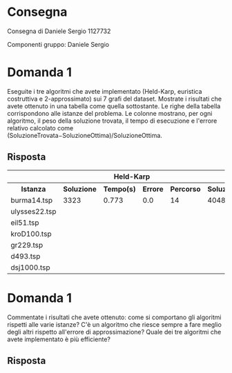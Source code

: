# Consegna
Consegna di Daniele Sergio 1127732

Componenti gruppo: Daniele Sergio

# Domanda 1
Eseguite i tre algoritmi che avete implementato (Held-Karp, euristica costruttiva e 2-approssimato) 
sui 7 grafi del dataset. Mostrate i risultati che avete ottenuto in una tabella come quella sottostante.
Le righe della tabella corrispondono alle istanze del problema. Le colonne mostrano, per ogni algoritmo,
il peso della soluzione trovata, il tempo di esecuzione e l'errore relativo calcolato come 
(SoluzioneTrovata−SoluzioneOttima)/SoluzioneOttima.

## Risposta
<table>
   <tr>
    <th style="border: 0"></th>
    <th colspan="4"> Held-Karp</th>
    <th colspan="4"> Nearest Neighbor</th>
    <th colspan="4"> 2-approssimato </th>
</tr>
  <tr>
    <th >Istanza</td>
    <th>Soluzione</td>
    <th>Tempo(s)</td>
    <th>Errore</td>
    <th>Percorso</th>
    <th>Soluzione</td>
    <th>Tempo(s)</td>
    <th>Errore</td>
    <th>Percorso</th>
    <th>Soluzione</td>
    <th>Tempo(s)</td>
    <th>Errore</td>
    <th>Percorso</th>
  </tr>
  <tr>
    <td>burma14.tsp</td>
    <td>3323</td>
    <td>0.773</td>
    <td>0.0</td>
    <td>14</td>
    <td>4048</td>
    <td>0.01</td>
    <td>0.22</td>
    <td>14</td>
    <td>4003</td>
    <td></td>
    <td></td>
    <td></td>
  </tr>
<tr>
    <td>ulysses22.tsp</td>
    <td></td>
    <td></td>
    <td></td>
    <td></td>
    <td></td>
    <td></td>
    <td></td>
    <td></td>
    <td></td>
    <td></td>
    <td></td>
    <td></td>
  </tr>
  <tr>
    <td>eil51.tsp</td>
    <td></td>
    <td></td>
    <td></td>
    <td></td>
    <td></td>
    <td></td>
    <td></td>
    <td></td>
    <td></td>
    <td></td>
    <td></td>
    <td></td>
  </tr>
<tr>
    <td>kroD100.tsp</td>
    <td></td>
    <td></td>
    <td></td>
    <td></td>
    <td></td>
    <td></td>
    <td></td>
    <td></td>
    <td></td>
    <td></td>
    <td></td>
    <td></td>
  </tr>
<tr>
    <td>gr229.tsp</td>
    <td></td>
    <td></td>
    <td></td>
    <td></td>
    <td></td>
    <td></td>
    <td></td>
    <td></td>
    <td></td>
    <td></td>
    <td></td>
    <td></td>
  </tr>
<tr>
    <td>d493.tsp</td>
    <td></td>
    <td></td>
    <td></td>
    <td></td>
    <td></td>
    <td></td>
    <td></td>
    <td></td>
    <td></td>
    <td></td>
    <td></td>
    <td></td>
  </tr>
<tr>
    <td>dsj1000.tsp</td>
    <td></td>
    <td></td>
    <td></td>
    <td></td>
    <td></td>
    <td></td>
    <td></td>
    <td></td>
    <td></td>
    <td></td>
    <td></td>
    <td></td>
  </tr>
</table>

# Domanda 1
Commentate i risultati che avete ottenuto: come si comportano gli 
algoritmi rispetti alle varie istanze? C'è un algoritmo che riesce sempre a fare meglio degli altri rispetto all'errore di approssimazione? 
Quale dei tre algoritmi che avete implementato è più efficiente? 
## Risposta
